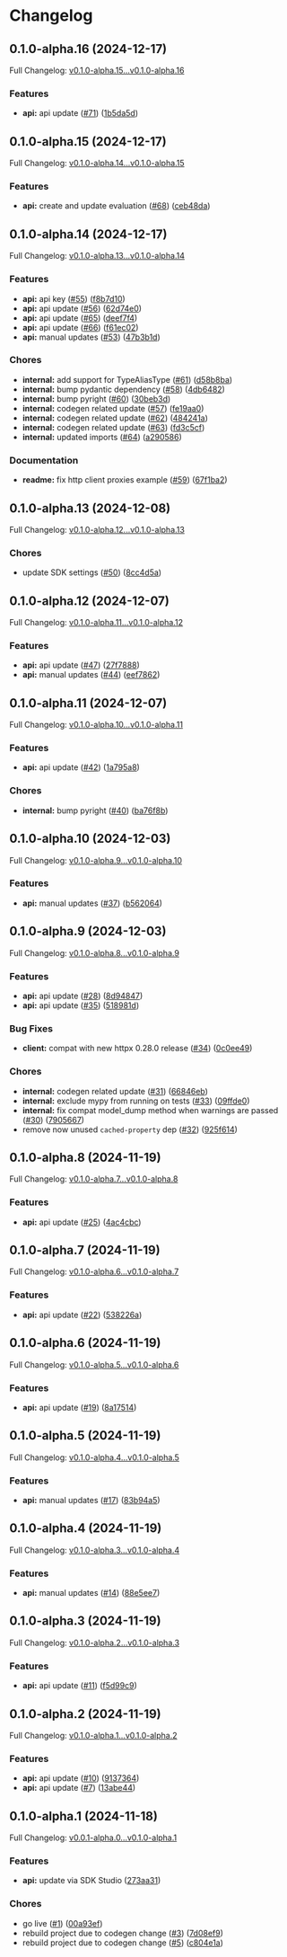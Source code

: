 # Changelog

## 0.1.0-alpha.16 (2024-12-17)

Full Changelog: [v0.1.0-alpha.15...v0.1.0-alpha.16](https://github.com/haizelabs/haizelabs-python/compare/v0.1.0-alpha.15...v0.1.0-alpha.16)

### Features

* **api:** api update ([#71](https://github.com/haizelabs/haizelabs-python/issues/71)) ([1b5da5d](https://github.com/haizelabs/haizelabs-python/commit/1b5da5d9073a14c4bde8bb083373a4919d70f694))

## 0.1.0-alpha.15 (2024-12-17)

Full Changelog: [v0.1.0-alpha.14...v0.1.0-alpha.15](https://github.com/haizelabs/haizelabs-python/compare/v0.1.0-alpha.14...v0.1.0-alpha.15)

### Features

* **api:** create and update evaluation ([#68](https://github.com/haizelabs/haizelabs-python/issues/68)) ([ceb48da](https://github.com/haizelabs/haizelabs-python/commit/ceb48da015a6586514c3db415a63e99170a636f3))

## 0.1.0-alpha.14 (2024-12-17)

Full Changelog: [v0.1.0-alpha.13...v0.1.0-alpha.14](https://github.com/haizelabs/haizelabs-python/compare/v0.1.0-alpha.13...v0.1.0-alpha.14)

### Features

* **api:** api key ([#55](https://github.com/haizelabs/haizelabs-python/issues/55)) ([f8b7d10](https://github.com/haizelabs/haizelabs-python/commit/f8b7d10b067086435570b638b6d24e71ab0a2599))
* **api:** api update ([#56](https://github.com/haizelabs/haizelabs-python/issues/56)) ([62d74e0](https://github.com/haizelabs/haizelabs-python/commit/62d74e0f3c10a30159f9affb1e3ea5861a66c5df))
* **api:** api update ([#65](https://github.com/haizelabs/haizelabs-python/issues/65)) ([deef7f4](https://github.com/haizelabs/haizelabs-python/commit/deef7f4276a2d774de040ef4f7a564b2de8d4400))
* **api:** api update ([#66](https://github.com/haizelabs/haizelabs-python/issues/66)) ([f61ec02](https://github.com/haizelabs/haizelabs-python/commit/f61ec0284bdd54a09160de3d87755998f79310c0))
* **api:** manual updates ([#53](https://github.com/haizelabs/haizelabs-python/issues/53)) ([47b3b1d](https://github.com/haizelabs/haizelabs-python/commit/47b3b1d194cea1d9113b6382de942a664cff4f89))


### Chores

* **internal:** add support for TypeAliasType ([#61](https://github.com/haizelabs/haizelabs-python/issues/61)) ([d58b8ba](https://github.com/haizelabs/haizelabs-python/commit/d58b8badac7a0519e81f409b26349a46fc0dee30))
* **internal:** bump pydantic dependency ([#58](https://github.com/haizelabs/haizelabs-python/issues/58)) ([4db6482](https://github.com/haizelabs/haizelabs-python/commit/4db6482efa056806ac9b6c54f03745123ef0b262))
* **internal:** bump pyright ([#60](https://github.com/haizelabs/haizelabs-python/issues/60)) ([30beb3d](https://github.com/haizelabs/haizelabs-python/commit/30beb3da8e1ee29d7a06b5fb2dcfb1f9ccfe439b))
* **internal:** codegen related update ([#57](https://github.com/haizelabs/haizelabs-python/issues/57)) ([fe19aa0](https://github.com/haizelabs/haizelabs-python/commit/fe19aa002334b3a17c0f14d51f69ddb0d59f40de))
* **internal:** codegen related update ([#62](https://github.com/haizelabs/haizelabs-python/issues/62)) ([484241a](https://github.com/haizelabs/haizelabs-python/commit/484241ac7f322c597041c2938e51689790da74ce))
* **internal:** codegen related update ([#63](https://github.com/haizelabs/haizelabs-python/issues/63)) ([fd3c5cf](https://github.com/haizelabs/haizelabs-python/commit/fd3c5cfaffa2416187737f1f537c7dec21cad576))
* **internal:** updated imports ([#64](https://github.com/haizelabs/haizelabs-python/issues/64)) ([a290586](https://github.com/haizelabs/haizelabs-python/commit/a290586ac17de002ed0c47dabb5a73c358a1bb1e))


### Documentation

* **readme:** fix http client proxies example ([#59](https://github.com/haizelabs/haizelabs-python/issues/59)) ([67f1ba2](https://github.com/haizelabs/haizelabs-python/commit/67f1ba22b91583f4f41f19ad8123c66c31b0f77e))

## 0.1.0-alpha.13 (2024-12-08)

Full Changelog: [v0.1.0-alpha.12...v0.1.0-alpha.13](https://github.com/haizelabs/haizelabs-python/compare/v0.1.0-alpha.12...v0.1.0-alpha.13)

### Chores

* update SDK settings ([#50](https://github.com/haizelabs/haizelabs-python/issues/50)) ([8cc4d5a](https://github.com/haizelabs/haizelabs-python/commit/8cc4d5a583f7e795bcdb3e1e71a6a992f1515fe6))

## 0.1.0-alpha.12 (2024-12-07)

Full Changelog: [v0.1.0-alpha.11...v0.1.0-alpha.12](https://github.com/haizelabs/haizelabs-python/compare/v0.1.0-alpha.11...v0.1.0-alpha.12)

### Features

* **api:** api update ([#47](https://github.com/haizelabs/haizelabs-python/issues/47)) ([27f7888](https://github.com/haizelabs/haizelabs-python/commit/27f7888a2571c0a07d89d9e60184b9a87327b82f))
* **api:** manual updates ([#44](https://github.com/haizelabs/haizelabs-python/issues/44)) ([eef7862](https://github.com/haizelabs/haizelabs-python/commit/eef7862d3c2091019a000c489240e8cb8d1cd4f8))

## 0.1.0-alpha.11 (2024-12-07)

Full Changelog: [v0.1.0-alpha.10...v0.1.0-alpha.11](https://github.com/haizelabs/haizelabs-python/compare/v0.1.0-alpha.10...v0.1.0-alpha.11)

### Features

* **api:** api update ([#42](https://github.com/haizelabs/haizelabs-python/issues/42)) ([1a795a8](https://github.com/haizelabs/haizelabs-python/commit/1a795a8fb67d375ab626acc393b01662c11eaa2c))


### Chores

* **internal:** bump pyright ([#40](https://github.com/haizelabs/haizelabs-python/issues/40)) ([ba76f8b](https://github.com/haizelabs/haizelabs-python/commit/ba76f8b74069c9764dcd98a990859eb6f1455a8b))

## 0.1.0-alpha.10 (2024-12-03)

Full Changelog: [v0.1.0-alpha.9...v0.1.0-alpha.10](https://github.com/haizelabs/haizelabs-python/compare/v0.1.0-alpha.9...v0.1.0-alpha.10)

### Features

* **api:** manual updates ([#37](https://github.com/haizelabs/haizelabs-python/issues/37)) ([b562064](https://github.com/haizelabs/haizelabs-python/commit/b562064d10c8a2117cd65144153812654b174542))

## 0.1.0-alpha.9 (2024-12-03)

Full Changelog: [v0.1.0-alpha.8...v0.1.0-alpha.9](https://github.com/haizelabs/haizelabs-python/compare/v0.1.0-alpha.8...v0.1.0-alpha.9)

### Features

* **api:** api update ([#28](https://github.com/haizelabs/haizelabs-python/issues/28)) ([8d94847](https://github.com/haizelabs/haizelabs-python/commit/8d9484786a5ec3611fad7fb4854c52b20615cfe0))
* **api:** api update ([#35](https://github.com/haizelabs/haizelabs-python/issues/35)) ([518981d](https://github.com/haizelabs/haizelabs-python/commit/518981d6e917a9f294770ef38e60d4ab893bff22))


### Bug Fixes

* **client:** compat with new httpx 0.28.0 release ([#34](https://github.com/haizelabs/haizelabs-python/issues/34)) ([0c0ee49](https://github.com/haizelabs/haizelabs-python/commit/0c0ee49e3fff364dad4588408fd3c0efa431d395))


### Chores

* **internal:** codegen related update ([#31](https://github.com/haizelabs/haizelabs-python/issues/31)) ([66846eb](https://github.com/haizelabs/haizelabs-python/commit/66846ebcdb081ac2807720d616944838ca44d8e3))
* **internal:** exclude mypy from running on tests ([#33](https://github.com/haizelabs/haizelabs-python/issues/33)) ([09ffde0](https://github.com/haizelabs/haizelabs-python/commit/09ffde0ad9cd608d22cbca5d081b6fe1acfb00dd))
* **internal:** fix compat model_dump method when warnings are passed ([#30](https://github.com/haizelabs/haizelabs-python/issues/30)) ([7905667](https://github.com/haizelabs/haizelabs-python/commit/79056673d41ae7e1edfe91563950b2bf6fda8e9e))
* remove now unused `cached-property` dep ([#32](https://github.com/haizelabs/haizelabs-python/issues/32)) ([925f614](https://github.com/haizelabs/haizelabs-python/commit/925f6147fe044e10547f15efbf7bfbc66abae128))

## 0.1.0-alpha.8 (2024-11-19)

Full Changelog: [v0.1.0-alpha.7...v0.1.0-alpha.8](https://github.com/haizelabs/haizelabs-python/compare/v0.1.0-alpha.7...v0.1.0-alpha.8)

### Features

* **api:** api update ([#25](https://github.com/haizelabs/haizelabs-python/issues/25)) ([4ac4cbc](https://github.com/haizelabs/haizelabs-python/commit/4ac4cbcce537f33540c3a1205bb4d1657a59aac6))

## 0.1.0-alpha.7 (2024-11-19)

Full Changelog: [v0.1.0-alpha.6...v0.1.0-alpha.7](https://github.com/haizelabs/haizelabs-python/compare/v0.1.0-alpha.6...v0.1.0-alpha.7)

### Features

* **api:** api update ([#22](https://github.com/haizelabs/haizelabs-python/issues/22)) ([538226a](https://github.com/haizelabs/haizelabs-python/commit/538226a4eaa98c4abb10007a248612a4b94643a5))

## 0.1.0-alpha.6 (2024-11-19)

Full Changelog: [v0.1.0-alpha.5...v0.1.0-alpha.6](https://github.com/haizelabs/haizelabs-python/compare/v0.1.0-alpha.5...v0.1.0-alpha.6)

### Features

* **api:** api update ([#19](https://github.com/haizelabs/haizelabs-python/issues/19)) ([8a17514](https://github.com/haizelabs/haizelabs-python/commit/8a17514ee49b4dbce0bcfc7fb9bc52ab3105f8cc))

## 0.1.0-alpha.5 (2024-11-19)

Full Changelog: [v0.1.0-alpha.4...v0.1.0-alpha.5](https://github.com/haizelabs/haizelabs-python/compare/v0.1.0-alpha.4...v0.1.0-alpha.5)

### Features

* **api:** manual updates ([#17](https://github.com/haizelabs/haizelabs-python/issues/17)) ([83b94a5](https://github.com/haizelabs/haizelabs-python/commit/83b94a5865f76a15c5fd7442bb38fe0dcebe4492))

## 0.1.0-alpha.4 (2024-11-19)

Full Changelog: [v0.1.0-alpha.3...v0.1.0-alpha.4](https://github.com/haizelabs/haizelabs-python/compare/v0.1.0-alpha.3...v0.1.0-alpha.4)

### Features

* **api:** manual updates ([#14](https://github.com/haizelabs/haizelabs-python/issues/14)) ([88e5ee7](https://github.com/haizelabs/haizelabs-python/commit/88e5ee7363f346a0aff64c31f00dea5fbff19dbf))

## 0.1.0-alpha.3 (2024-11-19)

Full Changelog: [v0.1.0-alpha.2...v0.1.0-alpha.3](https://github.com/haizelabs/haizelabs-python/compare/v0.1.0-alpha.2...v0.1.0-alpha.3)

### Features

* **api:** api update ([#11](https://github.com/haizelabs/haizelabs-python/issues/11)) ([f5d99c9](https://github.com/haizelabs/haizelabs-python/commit/f5d99c9f3b87515cad9236785e8e7207036b3ab3))

## 0.1.0-alpha.2 (2024-11-19)

Full Changelog: [v0.1.0-alpha.1...v0.1.0-alpha.2](https://github.com/haizelabs/haizelabs-python/compare/v0.1.0-alpha.1...v0.1.0-alpha.2)

### Features

* **api:** api update ([#10](https://github.com/haizelabs/haizelabs-python/issues/10)) ([9137364](https://github.com/haizelabs/haizelabs-python/commit/9137364101f114cabd1a17561d8a1ad3e34bae6b))
* **api:** api update ([#7](https://github.com/haizelabs/haizelabs-python/issues/7)) ([13abe44](https://github.com/haizelabs/haizelabs-python/commit/13abe4445e6c00460b00b0908b4538f438dac128))

## 0.1.0-alpha.1 (2024-11-18)

Full Changelog: [v0.0.1-alpha.0...v0.1.0-alpha.1](https://github.com/haizelabs/haizelabs-python/compare/v0.0.1-alpha.0...v0.1.0-alpha.1)

### Features

* **api:** update via SDK Studio ([273aa31](https://github.com/haizelabs/haizelabs-python/commit/273aa31e4d13c2752404672fd714bc562c1196fb))


### Chores

* go live ([#1](https://github.com/haizelabs/haizelabs-python/issues/1)) ([00a93ef](https://github.com/haizelabs/haizelabs-python/commit/00a93efe6c66de9054a0af1bdd91bbe50068808e))
* rebuild project due to codegen change ([#3](https://github.com/haizelabs/haizelabs-python/issues/3)) ([7d08ef9](https://github.com/haizelabs/haizelabs-python/commit/7d08ef95542499cd18c073e180cc1f57673eacbd))
* rebuild project due to codegen change ([#5](https://github.com/haizelabs/haizelabs-python/issues/5)) ([c804e1a](https://github.com/haizelabs/haizelabs-python/commit/c804e1af0aead936762e33feb75754962e46ddb7))
